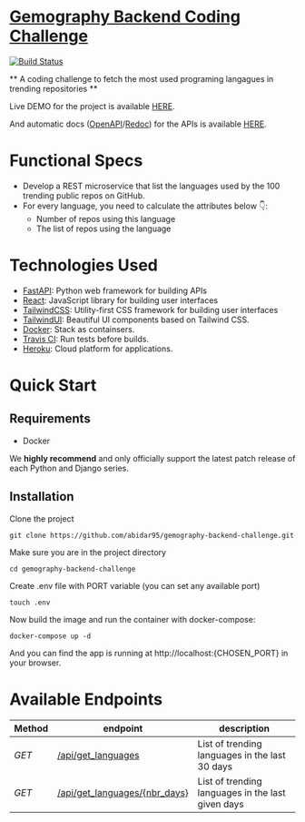 # [Gemography Backend Coding Challenge](https://github.com/gemography/backend-coding-challenge)

[![Build Status](https://travis-ci.com/abidar95/gemography-backend-challenge.svg?token=UsVtQjHpkFVnyoJUuZVA&branch=master)](https://travis-ci.com/abidar95/gemography-backend-challenge)

** A coding challenge to fetch the most used programing langagues in trending repositories **

Live DEMO for the project is available [HERE](https://gemography-challenge.herokuapp.com/).

And automatic docs ([OpenAPI](https://github.com/OAI/OpenAPI-Specification)/[Redoc](https://github.com/Redocly/redoc)) for the APIs is available [HERE](https://gemography-challenge.herokuapp.com/redoc).


# Functional Specs
* Develop a REST microservice that list the languages used by the 100 trending public repos on GitHub.
* For every language, you need to calculate the attributes below 👇:
  * Number of repos using this language
  * The list of repos using the language



# Technologies Used

- [FastAPI](https://github.com/tiangolo/fastapi): Python web framework for building APIs
- [React](https://github.com/facebook/react): JavaScript library for building user interfaces
- [TailwindCSS](https://github.com/tailwindcss/tailwindcss): Utility-first CSS framework for building user interfaces
- [TailwindUI](https://tailwindui.com/): Beautiful UI components based on Tailwind CSS.
- [Docker](https://www.docker.com/): Stack as containsers.
- [Travis CI](https://travis-ci.com/): Run tests before builds.
- [Heroku](https://www.heroku.com): Cloud platform for applications.




# Quick Start

## Requirements
* Docker

We **highly recommend** and only officially support the latest patch release of
each Python and Django series.

## Installation

Clone the project

    git clone https://github.com/abidar95/gemography-backend-challenge.git

Make sure you are in the project directory

    cd gemography-backend-challenge

Create .env file with PORT variable (you can set any available port)

    touch .env

Now build the image and run the container with docker-compose:

    docker-compose up -d

And you can find the app is running at http://localhost:{CHOSEN_PORT} in your browser.



# Available Endpoints

| Method     |  endpoint          | description|
|----------- |--------------------|------------|
|*GET*         |  [/api/get_languages](https://gemography-challenge.herokuapp.com/api/get_languages) | List of trending languages in the last 30 days
|*GET*         |  [/api/get_languages/{nbr_days}](https://gemography-challenge.herokuapp.com/api/get_languages/70) | List of trending languages in the last given days